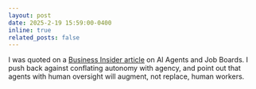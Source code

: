 ```yaml
---
layout: post
date: 2025-2-19 15:59:00-0400
inline: true
related_posts: false
---
```


I was quoted on a [Business Insider article](https://www.businessinsider.com/ai-agents-jobs-board-ad-replacing-human-skills-2025-2) on AI Agents and Job Boards. I push back against conflating autonomy with agency, and point out that agents with human oversight will augment, not replace, human workers. 